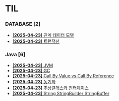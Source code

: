 # TIL
 
### DATABASE [2]
- [**[2025-04-23]**  관계 데이터 모델](https://github.com/A-lass/TIL/blob/main/DATABASE/관계_데이터_모델.md)
- [**[2025-04-23]**  트랜잭션](https://github.com/A-lass/TIL/blob/main/DATABASE/트랜잭션.md)
### Java [6]
- [**[2025-04-23]**  JVM](https://github.com/A-lass/TIL/blob/main/Java/JVM.md)
- [**[2025-04-23]**  GC](https://github.com/A-lass/TIL/blob/main/Java/GC.md)
- [**[2025-04-23]**  Call By Value vs Call By Reference](https://github.com/A-lass/TIL/blob/main/Java/Call_By_Value_vs_Call_By_Reference.md)
- [**[2025-04-23]**  동기화](https://github.com/A-lass/TIL/blob/main/Java/동기화.md)
- [**[2025-04-23]**  추상클래스와 인터페이스](https://github.com/A-lass/TIL/blob/main/Java/추상클래스와_인터페이스.md)
- [**[2025-04-23]**  String StringBuilder StringBuffer](https://github.com/A-lass/TIL/blob/main/Java/String_StringBuilder_StringBuffer.md)
